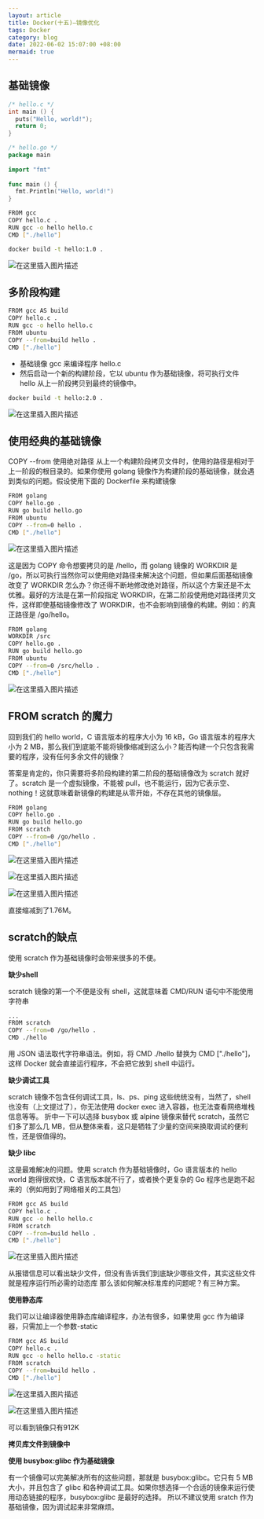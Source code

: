 ```yaml
---
layout: article
title: Docker(十五)—镜像优化
tags: Docker
category: blog
date: 2022-06-02 15:07:00 +08:00
mermaid: true
---
```

## 基础镜像

```c
/* hello.c */
int main () {
  puts("Hello, world!");
  return 0;
}
```

```go
/* hello.go */
package main
 
import "fmt"
 
func main () {
  fmt.Println("Hello, world!")
}
```

```bash
FROM gcc
COPY hello.c .
RUN gcc -o hello hello.c
CMD ["./hello"]
```

```bash
docker build -t hello:1.0 .
```

![在这里插入图片描述](https://img-blog.csdnimg.cn/e8b3f462aac04fc496776b335a302e4d.png)

## 多阶段构建

```bash
FROM gcc AS build
COPY hello.c .
RUN gcc -o hello hello.c
FROM ubuntu
COPY --from=build hello .
CMD ["./hello"]
```
- 基础镜像 gcc 来编译程序 hello.c
- 然后启动一个新的构建阶段，它以 ubuntu 作为基础镜像，将可执行文件 hello 从上一阶段拷贝到最终的镜像中。
```bash
docker build -t hello:2.0 .
```
![在这里插入图片描述](https://img-blog.csdnimg.cn/8fa893aaaefb4832aa4d247ae75a863a.png)

## 使用经典的基础镜像
COPY --from 使用绝对路径
从上一个构建阶段拷贝文件时，使用的路径是相对于上一阶段的根目录的。如果你使用 golang 镜像作为构建阶段的基础镜像，就会遇到类似的问题。假设使用下面的 Dockerfile 来构建镜像

```bash
FROM golang
COPY hello.go .
RUN go build hello.go
FROM ubuntu
COPY --from=0 hello .
CMD ["./hello"]
```
![在这里插入图片描述](https://img-blog.csdnimg.cn/05186d410e0243e7a7bffa00b9e7e54b.png)

这是因为 COPY 命令想要拷贝的是 /hello，而 golang 镜像的 WORKDIR 是 /go，所以可执行当然你可以使用绝对路径来解决这个问题，但如果后面基础镜像改变了 WORKDIR 怎么办？你还得不断地修改绝对路径，所以这个方案还是不太优雅。最好的方法是在第一阶段指定 WORKDIR，在第二阶段使用绝对路径拷贝文件，这样即使基础镜像修改了 WORKDIR，也不会影响到镜像的构建。例如：的真正路径是 /go/hello。

```bash
FROM golang
WORKDIR /src
COPY hello.go .
RUN go build hello.go
FROM ubuntu
COPY --from=0 /src/hello .
CMD ["./hello"]
```
![在这里插入图片描述](https://img-blog.csdnimg.cn/bff7d301b81d41faa181bca7cbce888a.png)

## FROM scratch 的魔力
回到我们的 hello world，C 语言版本的程序大小为 16 kB，Go 语言版本的程序大小为 2 MB，那么我们到底能不能将镜像缩减到这么小？能否构建一个只包含我需要的程序，没有任何多余文件的镜像？

答案是肯定的，你只需要将多阶段构建的第二阶段的基础镜像改为 scratch 就好了。scratch 是一个虚拟镜像，不能被 pull，也不能运行，因为它表示空、nothing！这就意味着新镜像的构建是从零开始，不存在其他的镜像层。

```bash
FROM golang
COPY hello.go .
RUN go build hello.go
FROM scratch
COPY --from=0 /go/hello .
CMD ["./hello"]
```

![在这里插入图片描述](https://img-blog.csdnimg.cn/67e3553e834f485f8f548b32470c93bf.png)

![在这里插入图片描述](https://img-blog.csdnimg.cn/738db23278c24ac18241806e868a871d.png)

![在这里插入图片描述](https://img-blog.csdnimg.cn/03d2bbd439ad41ff9fbc5de73968bd6e.png)


直接缩减到了1.76M。

## scratch的缺点
使用 scratch 作为基础镜像时会带来很多的不便。

**缺少shell**

scratch 镜像的第一个不便是没有 shell，这就意味着 CMD/RUN 语句中不能使用字符串
```bash
...
FROM scratch
COPY --from=0 /go/hello .
CMD ./hello
```
用 JSON 语法取代字符串语法。例如，将 CMD ./hello 替换为 CMD ["./hello"]，这样 Docker 就会直接运行程序，不会把它放到 shell 中运行。

**缺少调试工具**

scratch 镜像不包含任何调试工具，ls、ps、ping 这些统统没有，当然了，shell 也没有（上文提过了），你无法使用 docker exec 进入容器，也无法查看网络堆栈信息等等。
折中一下可以选择 busybox 或 alpine 镜像来替代 scratch，虽然它们多了那么几 MB，但从整体来看，这只是牺牲了少量的空间来换取调试的便利性，还是很值得的。

**缺少 libc**

这是最难解决的问题。使用 scratch 作为基础镜像时，Go 语言版本的 hello world 跑得很欢快，C 语言版本就不行了，或者换个更复杂的 Go 程序也是跑不起来的（例如用到了网络相关的工具包）
```bash
FROM gcc AS build
COPY hello.c .
RUN gcc -o hello hello.c
FROM scratch
COPY --from=build hello .
CMD ["./hello"]
```

![在这里插入图片描述](https://img-blog.csdnimg.cn/9c95639032774dc49a37c28afe9ce4ed.png)

从报错信息可以看出缺少文件，但没有告诉我们到底缺少哪些文件，其实这些文件就是程序运行所必需的动态库
那么该如何解决标准库的问题呢？有三种方案。

**使用静态库**

我们可以让编译器使用静态库编译程序，办法有很多，如果使用 gcc 作为编译器，只需加上一个参数-static

```bash
FROM gcc AS build
COPY hello.c .
RUN gcc -o hello hello.c -static
FROM scratch
COPY --from=build hello .
CMD ["./hello"]
```

![在这里插入图片描述](https://img-blog.csdnimg.cn/8c15c533ab1347a7a63be5ae68420a23.png)

![在这里插入图片描述](https://img-blog.csdnimg.cn/58829570f03647f3b8c9db66dfbf6da1.png)

可以看到镜像只有912K

**拷贝库文件到镜像中**

**使用 busybox:glibc 作为基础镜像**

有一个镜像可以完美解决所有的这些问题，那就是 busybox:glibc。它只有 5 MB 大小，并且包含了 glibc 和各种调试工具。如果你想选择一个合适的镜像来运行使用动态链接的程序，busybox:glibc 是最好的选择。
所以不建议使用 sratch 作为基础镜像，因为调试起来非常麻烦。

